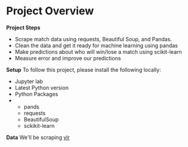 # Project Overview
**Project Steps**
- Scrape match data using requests, Beautiful Soup, and Pandas.
- Clean the data and get it ready for machine learning using pandas
- Make predictions about who will win/lose a match using scikit-learn
- Measure error and improve our predictions

**Setup**
To follow this project, please install the following locally:
- Jupyter lab
- Latest Python version
- Python Packages
- - pands
  - requests
  - BeautifulSoup
  - sckikit-learn

**Data**
We'll be scraping [vlr](https://www.vlr.gg/)
